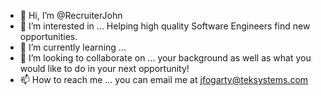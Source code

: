 - 👋 Hi, I’m @RecruiterJohn
- 👀 I’m interested in ... Helping high quality Software Engineers find new opportunities. 
- 🌱 I’m currently learning ...
- 💞️ I’m looking to collaborate on ... your background as well as what you would like to do in your next opportunity! 
- 📫 How to reach me ... you can email me at jfogarty@teksystems.com 

<!---
RecruiterJohn/RecruiterJohn is a ✨ special ✨ repository because its `README.md` (this file) appears on your GitHub profile.
You can click the Preview link to take a look at your changes.
--->
